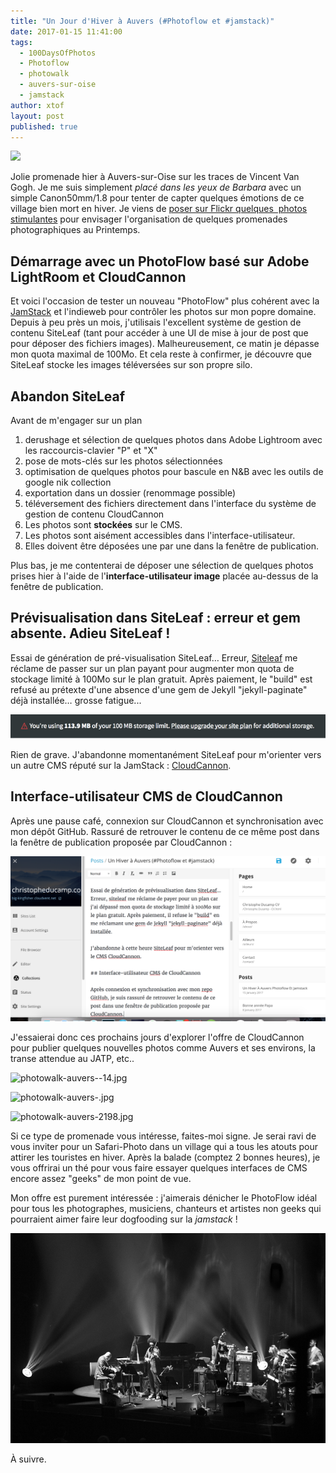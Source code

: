 ```yaml
---
title: "Un Jour d'Hiver à Auvers (#Photoflow et #jamstack)"
date: 2017-01-15 11:41:00
tags:
  - 100DaysOfPhotos
  - Photoflow
  - photowalk
  - auvers-sur-oise
  - jamstack
author: xtof
layout: post
published: true
---
```



![](/uploads/versions/bateau-oise----x----4387-3009x---.jpg)

Jolie promenade hier &agrave; Auvers-sur-Oise sur les traces de Vincent Van Gogh. Je me suis simplement *plac&eacute; dans les yeux de Barbara* avec un simple Canon50mm/1.8 pour tenter de capter quelques &eacute;motions de ce village bien mort en hiver. Je viens de [poser sur Flickr quelques&nbsp; photos stimulantes](https://www.flickr.com/search/?sort=date-taken-desc&amp;safe_search=1&amp;tags=auverssuroise&amp;user_id=37996578526%40N01&amp;view_all=1) pour envisager l'organisation de quelques promenades photographiques au Printemps.

## D&eacute;marrage avec un PhotoFlow bas&eacute; sur Adobe LightRoom et CloudCannon

Et voici l'occasion de tester un nouveau "PhotoFlow" plus coh&eacute;rent avec la [JamStack](http://ducamp.me/jamstack) et l'indieweb pour contr&ocirc;ler les photos sur mon popre domaine. Depuis &agrave; peu pr&egrave;s un mois, j'utilisais l'excellent syst&egrave;me de gestion de contenu SiteLeaf (tant pour acc&eacute;der &agrave; une UI de mise &agrave; jour de post que pour d&eacute;poser des fichiers images). Malheureusement, ce matin je d&eacute;passe mon quota maximal de 100Mo. Et cela reste &agrave; confirmer, je d&eacute;couvre que SiteLeaf stocke les images t&eacute;l&eacute;vers&eacute;es sur son propre silo.

## Abandon SiteLeaf

Avant de m'engager sur un plan

1. derushage et s&eacute;lection de quelques photos dans Adobe Lightroom avec les raccourcis-clavier "P" et "X"
2. pose de mots-cl&eacute;s sur les photos s&eacute;lectionn&eacute;es
3. optimisation de quelques photos pour bascule en N&B avec les outils de google nik collection
4. exportation dans un dossier (renommage possible)
5. t&eacute;l&eacute;versement des fichiers directement dans l'interface du syst&egrave;me de gestion de contenu CloudCannon
6. Les photos sont **stock&eacute;es** sur le CMS.
7. Les photos sont ais&eacute;ment accessibles dans l'interface-utilisateur.
8. Elles doivent &ecirc;tre d&eacute;pos&eacute;es une par une dans la fen&ecirc;tre de publication.

Plus bas, je me contenterai de d&eacute;poser une s&eacute;lection de quelques photos prises hier &agrave; l'aide de l'**interface-utilisateur image** plac&eacute;e au-dessus de la fen&ecirc;tre de publication.

## Pr&eacute;visualisation dans SiteLeaf : erreur et gem absente. Adieu SiteLeaf !

Essai de g&eacute;n&eacute;ration de pr&eacute;-visualisation SiteLeaf… Erreur, [Siteleaf](https://www.siteleaf.com/) me r&eacute;clame de passer sur un plan payant pour augmenter mon quota de stockage limit&eacute; &agrave; 100Mo sur le plan gratuit. Apr&egrave;s paiement, le "build" est refus&eacute; au pr&eacute;texte d'une absence d'une gem de Jekyll "jekyll-paginate" d&eacute;j&agrave; install&eacute;e… grosse fatigue...

![](/uploads/versions/siteleaf-quota-100mo---x----669-52x---.png)

Rien de grave. J'abandonne momentan&eacute;ment SiteLeaf pour m'orienter vers un autre CMS r&eacute;put&eacute; sur la JamStack : [CloudCannon](https://cloudcannon.com).

## Interface-utilisateur CMS de CloudCannon

Apr&egrave;s une pause caf&eacute;, connexion sur CloudCannon et synchronisation avec mon d&eacute;p&ocirc;t GitHub. Rassur&eacute; de retrouver le contenu de ce m&ecirc;me post dans la fen&ecirc;tre de publication propos&eacute;e par CloudCannon :

![](/uploads/versions/cloudcannon-ui-2017-01-15---x----1201-630x---.png)

J'essaierai donc ces prochains jours d'explorer l'offre de CloudCannon pour publier quelques nouvelles photos comme Auvers et ses environs, la transe attendue au JATP, etc..

![photowalk-auvers--14.jpg](/uploads/photowalk-auvers--14.jpg)

![photowalk-auvers-.jpg](/uploads/photowalk-auvers-.jpg)

![photowalk-auvers-2198.jpg](/uploads/photowalk-auvers-2198.jpg)

Si ce type de promenade vous int&eacute;resse, faites-moi signe. Je serai ravi de vous inviter pour un Safari-Photo dans un village qui a tous les atouts pour attirer les touristes en hiver. Apr&egrave;s la balade (comptez 2 bonnes heures), je vous offrirai un th&eacute; pour vous faire essayer quelques interfaces de CMS encore assez "geeks" de mon point de vue.

Mon offre est purement int&eacute;ress&eacute;e : j'aimerais d&eacute;nicher le PhotoFlow id&eacute;al pour tous les photographes, musiciens, chanteurs et artistes non geeks qui pourraient aimer faire leur dogfooding sur la *jamstack* !

![](/uploads/versions/2017-015-jatp-kenny-barron---x----756-504x---.jpg)

&Agrave; suivre.
